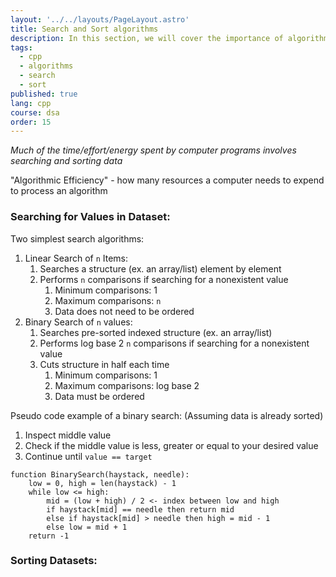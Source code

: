 ```yaml
---
layout: '../../layouts/PageLayout.astro'
title: Search and Sort algorithms
description: In this section, we will cover the importance of algorithms!
tags:
  - cpp
  - algorithms
  - search
  - sort
published: true
lang: cpp
course: dsa
order: 15
---
```

_Much of the time/effort/energy spent by computer programs involves searching and sorting data_

"Algorithmic Efficiency" - how many resources a computer needs to expend to process an algorithm

### Searching for Values in Dataset:
Two simplest search algorithms:
1. Linear Search of `n` Items:
	1. Searches a structure (ex. an array/list) element by element
	2. Performs `n` comparisons if searching for a nonexistent value
		1. Minimum comparisons: 1
		2. Maximum comparisons: `n`
		3. Data does not need to be ordered
2. Binary Search of `n` values:
	1. Searches pre-sorted indexed structure (ex. an array/list)
	2. Performs log base 2 `n` comparisons if searching for a nonexistent value
	3. Cuts structure in half each time
		1. Minimum comparisons: 1
		2. Maximum comparisons: log base 2
		3. Data must be ordered

Pseudo code example of a binary search: (Assuming data is already sorted)
1. Inspect middle value
2. Check if the middle value is less, greater or equal to your desired value
3. Continue until `value == target`

```
function BinarySearch(haystack, needle):
	low = 0, high = len(haystack) - 1
	while low <= high:
		mid = (low + high) / 2 <- index between low and high
		if haystack[mid] == needle then return mid
		else if haystack[mid] > needle then high = mid - 1
		else low = mid + 1
	return -1
```

### Sorting Datasets:

